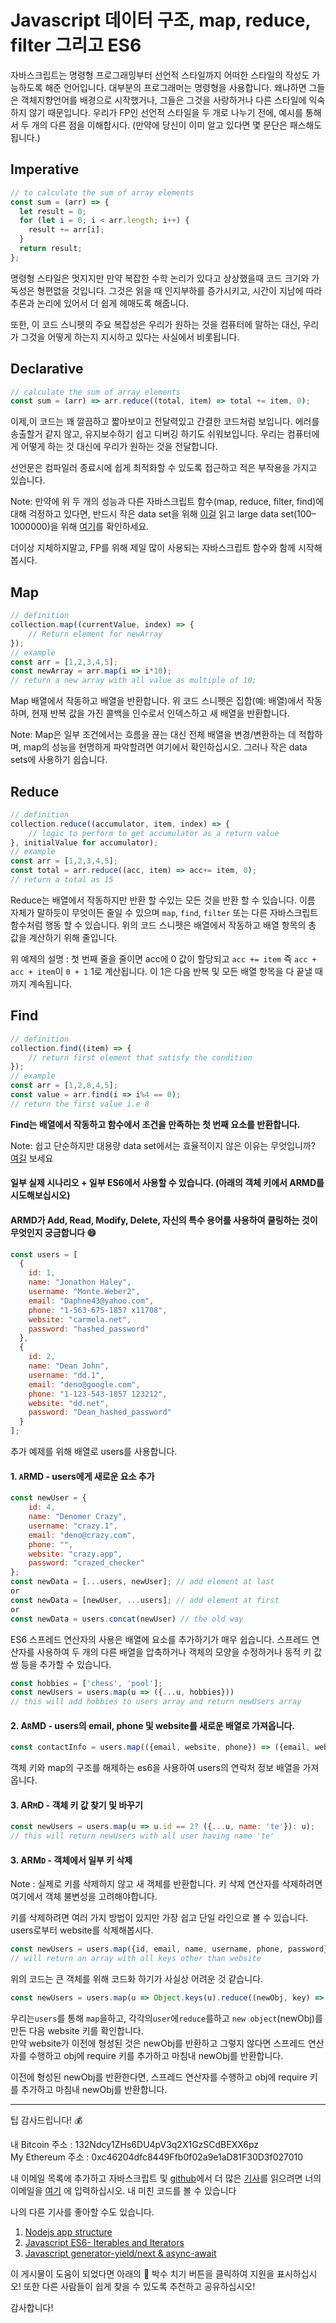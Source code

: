 # Javascript 데이터 구조, map, reduce, filter 그리고 ES6

자바스크립트는 명령형 프로그래밍부터 선언적 스타일까지 어떠한 스타일의 작성도 가능하도록 해준 언어입니다. 대부분의 프로그래머는 명령형을 사용합니다. 왜냐하면 그들은 객체지향언어를 배경으로 시작했거나, 그들은 그것을 사랑하거나 다른 스타일에 익숙하지 않기 때문입니다.
우리가 FP인 선언적 스타일을 두 개로 나누기 전에, 예시를 통해서 두 개의 다른 점을 이해합시다. (만약에 당신이 이미 알고 있다면 몇 문단은 패스해도됩니다.)  

## Imperative
```javascript
// to calculate the sum of array elements
const sum = (arr) => {
  let result = 0; 
  for (let i = 0; i < arr.length; i++) {
    result += arr[i];
  }  
  return result;
};
```

명령형 스타일은 멋지지만 만약 복잡한 수학 논리가 있다고 상상했을때 코드 크기와 가독성은 형편없을 것입니다. 그것은 읽을 때 인지부하를 증가시키고, 시간이 지남에 따라 추론과 논리에 있어서 더 쉽게 헤매도록 해줍니다.  

또한, 이 코드 스니펫의 주요 복잡성은 우리가 원하는 것을 컴퓨터에 말하는 대신, 우리가 그것을 어떻게 하는지 지시하고 있다는 사실에서 비롯됩니다.

## Declarative
```javascript
// calculate the sum of array elements
const sum = (arr) => arr.reduce((total, item) => total += item, 0);
```
이제,이 코드는 꽤 깔끔하고 짧아보이고 전달력있고 간결한 코드처럼 보입니다. 에러를 송출할거 같지 않고, 유지보수하기 쉽고 디버깅 하기도 쉬워보입니다. 우리는 컴퓨터에게 어떻게 하는 것 대신에 우리가 원하는 것을 전달합니다.

선언문은 컴파일러 종료시에 쉽게 최적화할 수 있도록 접근하고 적은 부작용을 가지고 있습니다.  

Note: 만약에 위 두 개의 성능과 다른 자바스크립트 함수(map, reduce, filter, find)에 대해 걱정하고 있다면, 반드시 작은 data set을 위해 [이걸](https://codeburst.io/javascript-performance-test-for-vs-for-each-vs-map-reduce-filter-find-32c1113f19d7) 읽고 large data set(100–1000000)을 위해 [여기](https://github.com/dg92/Performance-Analysis-JS?source=post_page---------------------------)를 확인하세요.

더이상 지체하지말고, FP를 위해 제일 많이 사용되는 자바스크립트 함수와 함께 시작해봅시다.

## Map
```javascript
// definition 
collection.map((currentValue, index) => {
    // Return element for newArray
});
// example
const arr = [1,2,3,4,5];
const newArray = arr.map(i => i*10);
// return a new array with all value as multiple of 10;
```
Map 배열에서 작동하고 배열을 반환합니다. 위 코드 스니펫은 집합(예: 배열)에서 작동하며, 현재 반복 값을 가진 콜백을 인수로서 인덱스하고 새 배열을 반환합니다.  

Note: Map은 일부 조건에서는 흐름을 끊는 대신 전체 배열을 변경/변환하는 데 적합하며, map의 성능을 현명하게 파악할려면 여기에서 확인하십시오. 그러나 작은 data sets에 사용하기 쉽습니다.

## Reduce
```javascript
// definition 
collection.reduce((accumulator, item, index) => {
    // logic to perform to get accumulator as a return value
}, initialValue for accumulator);
// example
const arr = [1,2,3,4,5];
const total = arr.reduce((acc, item) => acc+= item, 0);
// return a total as 15
```
Reduce는 배열에서 작동하지만 반환 할 수있는 모든 것을 반환 할 수 있습니다. 이름 자체가 말하듯이 무엇이든 줄일 수 있으며 `map`, `find`, `filter` 또는 다른 자바스크립트 함수처럼 행동 할 수 있습니다. 위의 코드 스니펫은 배열에서 작동하고 배열 항목의 총 값을 계산하기 위해 줄입니다. 

위 예제의 설명 : 첫 번째 줄을 줄이면 acc에 0 값이 할당되고 `acc += item` 즉 `acc + acc + item`이 `0 + 1` 1로 계산됩니다. 이 1은 다음 반복 및 모든 배열 항목을 다 끝낼 때까지 계속됩니다.

## Find
```javascript
// definition 
collection.find((item) => {
    // return first element that satisfy the condition
});
// example
const arr = [1,2,8,4,5];
const value = arr.find(i => i%4 == 0);
// return the first value i.e 8 
```

<b>Find는 배열에서 작동하고 함수에서 조건을 만족하는 첫 번째 요소를 반환합니다.</b>

Note: 쉽고 단순하지만 대용량 data set에서는 효율적이지 않은 이유는 무엇입니까? [여길](https://github.com/dg92/Performance-Analysis-JS?source=post_page---------------------------) 보세요


#### 일부 실제 시나리오 + 일부 ES6에서 사용할 수 있습니다. (아래의 객체 키에서 ARMD를 시도해보십시오)

#### ARMD가 Add, Read, Modify, Delete, 자신의 특수 용어를 사용하여 쿨링하는 것이 무엇인지 궁금합니다 😄

```javascript
const users = [
  {
    id: 1,
    name: "Jonathon Haley",
    username: "Monte.Weber2",
    email: "Daphne43@yahoo.com",
    phone: "1-563-675-1857 x11708",
    website: "carmela.net",
    password: "hashed_password"
  },
  {
    id: 2,
    name: "Dean John",
    username: "dd.1",
    email: "deno@google.com",
    phone: "1-123-543-1857 123212",
    website: "dd.net",
    password: "Dean_hashed_password"
  }
];
```
추가 예제를 위해 배열로 users를 사용합니다.

#### 1. `A`RMD - users에게 새로운 요소 추가 

```javascript
const newUser = {
    id: 4,
    name: "Denomer Crazy",
    username: "crazy.1",
    email: "deno@crazy.com",
    phone: "",
    website: "crazy.app",
    password: "crazed_checker"
};
const newData = [...users, newUser]; // add element at last
or 
const newData = [newUser, ...users]; // add element at first
or 
const newData = users.concat(newUser) // the old way
```

ES6 스프레드 연산자의 사용은 배열에 요소를 추가하기가 매우 쉽습니다. 스프레드 연산자를 사용하여 두 개의 다른 배열을 압축하거나 객체의 모양을 수정하거나 동적 키 값 쌍 등을 추가할 수 있습니다.

```javascript
const hobbies = ['chess', 'pool'];
const newUsers = users.map(u => ({...u, hobbies}))
// this will add hobbies to users array and return newUsers array
```

#### 2. A`R`MD - users의 email, phone 및 website를 새로운 배열로 가져옵니다.
```javascript
const contactInfo = users.map(({email, website, phone}) => ({email, website, phone}));
```

객체 키와 map의 구조를 해제하는 es6을 사용하여 users의 연락처 정보 배열을 가져옵니다.

#### 3. AR`M`D - 객체 키 값 찾기 및 바꾸기
```javascript
const newUsers = users.map(u => u.id == 2? ({...u, name: 'te'}): u);
// this will return newUsers with all user having name 'te'
```

#### 3. ARM`D` - 객체에서 일부 키 삭제

Note : 실제로 키를 삭제하지 않고 새 객체를 반환합니다. 키 삭제 연산자를 삭제하려면 여기에서 객체 불변성을 고려해야합니다.  

키를 삭제하려면 여러 가지 방법이 있지만 가장 쉽고 단일 라인으로 볼 수 있습니다. users로부터 website를 삭제해봅시다.

```javascript
const newUsers = users.map({id, email, name, username, phone, password} => ({id, email, username, email, phone, password}));
// will return an array with all keys other than website
```

위의 코드는 큰 객체를 위해 코드화 하기가 사실상 어려운 것 같습니다.

```javascript
const newUsers = users.map(u => Object.keys(u).reduce((newObj, key) => key != 'website' ? { ...newObj, [key]: u[key]} : newObj, {}));
```

우리는`users`를 통해 `map`을하고, 각각의`user`에`reduce`를하고 `new object`(newObj)를 만든 다음 website 키를 확인합니다.  
만약 website가 이전에 형성된 것은 newObj를 반환하고 그렇지 않다면 스프레드 연산자를 수행하고 obj에 require 키를 추가하고 마침내 newObj를 반환합니다.


이전에 형성된 newObj를 반환한다면, 스프레드 연산자를 수행하고 obj에 require 키를 추가하고 마침내 newObj를 반환합니다.

<hr>

팁 감사드립니다! 💰   

내 Bitcoin 주소 : 132Ndcy1ZHs6DU4pV3q2X1GzSCdBEXX6pz  
My Ethereum 주소 : 0xc46204dfc8449Ffb0f02a9e1aD81F30D3f027010


내 이메일 목록에 추가하고 자바스크립트 및 [github](https://github.com/dg92?source=post_page---------------------------)에서 더 많은 [기사](https://medium.com/@ideepak.jsd)를 읽으려면 너의 이메일을 [여기](https://docs.google.com/forms/d/e/1FAIpQLSd51BJWwtMbZlJQwJQ2n59Q6T7aOKqvubzqqPh9eNtuEgXBjg/viewform) 에 입력하십시오. 내 미친 코드를 볼 수 있습니다


나의 다른 기사를 좋아할 수도 있습니다. 
1. [Nodejs app structure](https://codeburst.io/fractal-a-nodejs-app-structure-for-infinite-scale-d74dda57ee11)
2. [Javascript ES6- Iterables and Iterators](https://codeburst.io/javascript-es6-iterables-and-iterators-de18b54f4d4)
3. [Javascript generator-yield/next & async-await](https://codeburst.io/javascript-generator-yield-next-async-await-e428b0cb52e4)

이 게시물이 도움이 되었다면 아래의 👏 박수 치기 버튼을 클릭하여 지원을 표시하십시오! 또한 다른 사람들이 쉽게 찾을 수 있도록 추천하고 공유하십시오!

감사합니다!